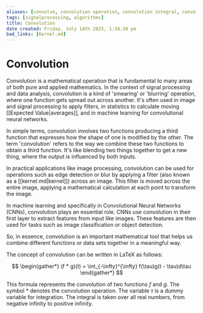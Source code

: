 ```yaml
---
aliases: [convolve, convolution operation, convolution integral, convolution integration]
tags: [signalprocessing, algorithms]
title: Convolution
date created: Friday, July 14th 2023, 1:34:30 pm
bad_links: [Kernel.md]
---
```

# Convolution

Convolution is a mathematical operation that is fundamental to many areas of both pure and applied mathematics. In the context of signal processing and data analysis, convolution is a kind of 'smearing' or 'blurring' operation, where one function gets spread out across another. It's often used in image and signal processing to apply filters, in statistics to calculate moving [[Expected Value|averages]], and in machine learning for convolutional neural networks.

In simple terms, convolution involves two functions producing a third function that expresses how the shape of one is modified by the other. The term 'convolution' refers to the way we combine these two functions to obtain a third function. It's like blending two things together to get a new thing, where the output is influenced by both inputs.

In practical applications like image processing, convolution can be used for operations such as edge detection or blur by applying a filter (also known as a [[kernel.md|kernel]]) across an image. This filter is moved across the entire image, applying a mathematical calculation at each point to transform the image.

In machine learning and specifically in Convolutional Neural Networks (CNNs), convolution plays an essential role. CNNs use convolution in their first layer to extract features from input like images. These features are then used for tasks such as image classification or object detection.

So, in essence, convolution is an important mathematical tool that helps us combine different functions or data sets together in a meaningful way.

The concept of convolution can be written in LaTeX as follows:

$$
\begin{gather*} 
(f * g)(t) = \int_{-\infty}^{\infty} f(\tau)g(t - \tau)d\tau
\end{gather*}
$$

This formula represents the convolution of two functions $f$ and $g$. The symbol $*$ denotes the convolution operation. The variable $\tau$ is a dummy variable for integration. The integral is taken over all real numbers, from negative infinity to positive infinity.